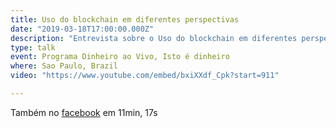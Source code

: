 ```yaml
---
title: Uso do blockchain em diferentes perspectivas
date: "2019-03-18T17:00:00.000Z"
description: "Entrevista sobre o Uso do blockchain em diferentes perspectivas para o programa Dinheiro ao Vivo da Isto é dinheiro, em Sao Paulo, Brazil"
type: talk
event: Programa Dinheiro ao Vivo, Isto é dinheiro
where: Sao Paulo, Brazil
video: "https://www.youtube.com/embed/bxiXXdf_Cpk?start=911"

---
```



Também no 
<a href="https://www.facebook.com/istoedinheiro/videos/327084104613576/" target="_blank">facebook</a>
em 11min, 17s

